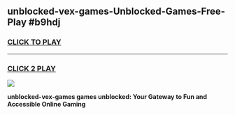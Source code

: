 
## unblocked-vex-games-Unblocked-Games-Free-Play #b9hdj
<h3>
<a href="https://us.freeplayer.one?title=unblocked-vex-games&ref=9M">CLICK TO PLAY</a></h3>
<hr>

<h3>
<a href="https://us.freeplayer.one?title=unblocked-vex-games&ref=9M">CLICK 2 PLAY</a>
  
</h3>

<a href="https://us.freeplayer.one?title=unblocked-vex-games&ref=9M"><img src="https://clearcache.store/games.png"></a>


**unblocked-vex-games games unblocked: Your Gateway to Fun and Accessible Online Gaming**
